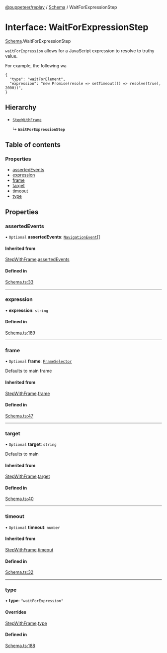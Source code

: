 [@puppeteer/replay](../README.md) / [Schema](../modules/Schema.md) / WaitForExpressionStep

# Interface: WaitForExpressionStep

[Schema](../modules/Schema.md).WaitForExpressionStep

`waitForExpression` allows for a JavaScript expression to resolve to truthy value.

For example, the following wa
```
{
  "type": "waitForElement",
  "expression": "new Promise(resole => setTimeout(() => resolve(true), 2000))",
}
```

## Hierarchy

- [`StepWithFrame`](Schema.StepWithFrame.md)

  ↳ **`WaitForExpressionStep`**

## Table of contents

### Properties

- [assertedEvents](Schema.WaitForExpressionStep.md#assertedevents)
- [expression](Schema.WaitForExpressionStep.md#expression)
- [frame](Schema.WaitForExpressionStep.md#frame)
- [target](Schema.WaitForExpressionStep.md#target)
- [timeout](Schema.WaitForExpressionStep.md#timeout)
- [type](Schema.WaitForExpressionStep.md#type)

## Properties

### assertedEvents

• `Optional` **assertedEvents**: [`NavigationEvent`](Schema.NavigationEvent.md)[]

#### Inherited from

[StepWithFrame](Schema.StepWithFrame.md).[assertedEvents](Schema.StepWithFrame.md#assertedevents)

#### Defined in

[Schema.ts:33](https://github.com/puppeteer/replay/blob/main/src/Schema.ts#L33)

___

### expression

• **expression**: `string`

#### Defined in

[Schema.ts:189](https://github.com/puppeteer/replay/blob/main/src/Schema.ts#L189)

___

### frame

• `Optional` **frame**: [`FrameSelector`](../modules/Schema.md#frameselector)

Defaults to main frame

#### Inherited from

[StepWithFrame](Schema.StepWithFrame.md).[frame](Schema.StepWithFrame.md#frame)

#### Defined in

[Schema.ts:47](https://github.com/puppeteer/replay/blob/main/src/Schema.ts#L47)

___

### target

• `Optional` **target**: `string`

Defaults to main

#### Inherited from

[StepWithFrame](Schema.StepWithFrame.md).[target](Schema.StepWithFrame.md#target)

#### Defined in

[Schema.ts:40](https://github.com/puppeteer/replay/blob/main/src/Schema.ts#L40)

___

### timeout

• `Optional` **timeout**: `number`

#### Inherited from

[StepWithFrame](Schema.StepWithFrame.md).[timeout](Schema.StepWithFrame.md#timeout)

#### Defined in

[Schema.ts:32](https://github.com/puppeteer/replay/blob/main/src/Schema.ts#L32)

___

### type

• **type**: ``"waitForExpression"``

#### Overrides

[StepWithFrame](Schema.StepWithFrame.md).[type](Schema.StepWithFrame.md#type)

#### Defined in

[Schema.ts:188](https://github.com/puppeteer/replay/blob/main/src/Schema.ts#L188)
